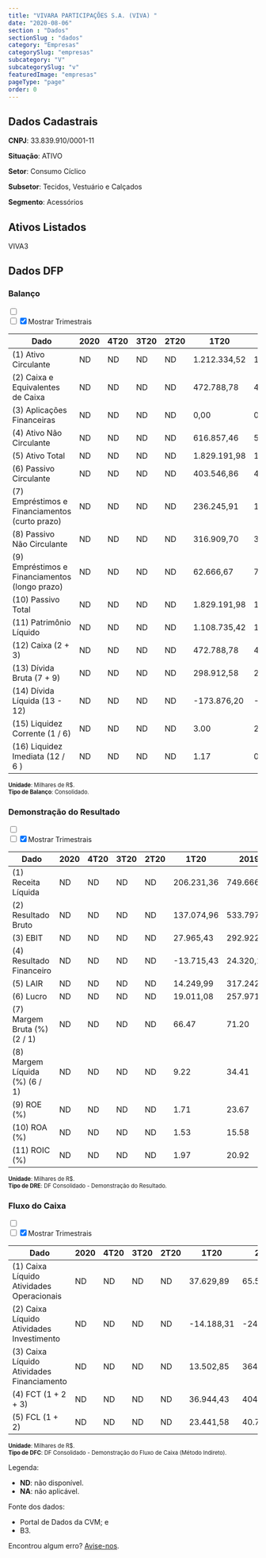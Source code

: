 ```yaml
---  
title: "VIVARA PARTICIPAÇÕES S.A. (VIVA) "  
date: "2020-08-06"  
section : "Dados"  
sectionSlug : "dados"  
category: "Empresas"  
categorySlug: "empresas"  
subcategory: "V"  
subcategorySlug: "v"  
featuredImage: "empresas"  
pageType: "page"  
order: 0  
---
```



## Dados Cadastrais


**CNPJ**: 33.839.910/0001-11

**Situação**: ATIVO

**Setor**: Consumo Cíclico

**Subsetor**: Tecidos, Vestuário e Calçados

**Segmento**: Acessórios


## Ativos Listados


VIVA3 


## Dados DFP

### Balanço
  
<input type='checkbox' class='toggleCommand' id='toggleBalanco' name='toggleBalanco'>  
<div class='filter-group-balanco'>  
<div class='check_button_balanco'>  
<label for='toggleBalanco'>  
<input type='checkbox' data-filter-col='trimBalanco'><input type='checkbox' data-filter-col='trimBalanco' checked><span>Mostrar Trimestrais</span>  
</label>  
</div>  
</div>  
<div class='overflow balancoTableWrapper'>  
<table class='balancoTable'>  
<thead>  
<tr>  
<th class='dataHeader fixedLeftColumn'>Dado</th>  
<th>2020</th>  
<th class='trimHeader' data-col='trimBalanco'>4T20</th>  
<th class='trimHeader' data-col='trimBalanco'>3T20</th>  
<th class='trimHeader' data-col='trimBalanco'>2T20</th>  
<th class='trimHeader' data-col='trimBalanco'>1T20</th>  
<th>2019</th>  
<th class='trimHeader' data-col='trimBalanco'>4T19</th>  
<th class='trimHeader' data-col='trimBalanco'>3T19</th>  
<th class='trimHeader' data-col='trimBalanco'>2T19</th>  
<th class='trimHeader' data-col='trimBalanco'>1T19</th>  
</tr>  
</thead>  
<tbody>  
<tr class='trContaAtivo'>  
<td class='leftAlignCell rowDescription fixedLeftColumn'>(1) Ativo Circulante</td>  
<td>ND</td>  
<td data-col='trimBalanco' class='trimData'>ND</td>  
<td data-col='trimBalanco' class='trimData'>ND</td>  
<td data-col='trimBalanco' class='trimData'>ND</td>  
<td data-col='trimBalanco' class='trimData'>1.212.334,52</td>  
<td>1.319.174,91</td>  
<td data-col='trimBalanco' class='trimData'>1.319.174,91</td>  
<td data-col='trimBalanco' class='trimData'>729.111,80</td>  
<td data-col='trimBalanco' class='trimData'>739.039,09</td>  
<td data-col='trimBalanco' class='trimData'>1.319.174,91</td>  
</tr>  
<tr class='trContaAtivo'>  
<td class='leftAlignCell rowDescription fixedLeftColumn'>(2) Caixa e Equivalentes de Caixa</td>  
<td>ND</td>  
<td data-col='trimBalanco' class='trimData'>ND</td>  
<td data-col='trimBalanco' class='trimData'>ND</td>  
<td data-col='trimBalanco' class='trimData'>ND</td>  
<td data-col='trimBalanco' class='trimData'>472.788,78</td>  
<td>435.844,35</td>  
<td data-col='trimBalanco' class='trimData'>435.844,35</td>  
<td data-col='trimBalanco' class='trimData'>87.703,62</td>  
<td data-col='trimBalanco' class='trimData'>66,72</td>  
<td data-col='trimBalanco' class='trimData'>435.844,35</td>  
</tr>  
<tr class='trContaAtivo'>  
<td class='leftAlignCell rowDescription fixedLeftColumn'>(3) Aplicações Financeiras</td>  
<td>ND</td>  
<td data-col='trimBalanco' class='trimData'>ND</td>  
<td data-col='trimBalanco' class='trimData'>ND</td>  
<td data-col='trimBalanco' class='trimData'>ND</td>  
<td data-col='trimBalanco' class='trimData'>0,00</td>  
<td>0,00</td>  
<td data-col='trimBalanco' class='trimData'>0,00</td>  
<td data-col='trimBalanco' class='trimData'>616,48</td>  
<td data-col='trimBalanco' class='trimData'>607,56</td>  
<td data-col='trimBalanco' class='trimData'>0,00</td>  
</tr>  
<tr class='trContaAtivo'>  
<td class='leftAlignCell rowDescription fixedLeftColumn'>(4) Ativo Não Circulante</td>  
<td>ND</td>  
<td data-col='trimBalanco' class='trimData'>ND</td>  
<td data-col='trimBalanco' class='trimData'>ND</td>  
<td data-col='trimBalanco' class='trimData'>ND</td>  
<td data-col='trimBalanco' class='trimData'>616.857,46</td>  
<td>560.354,00</td>  
<td data-col='trimBalanco' class='trimData'>560.354,00</td>  
<td data-col='trimBalanco' class='trimData'>536.273,60</td>  
<td data-col='trimBalanco' class='trimData'>528,72</td>  
<td data-col='trimBalanco' class='trimData'>560.354,00</td>  
</tr>  
<tr class='trContaAtivo'>  
<td class='leftAlignCell rowDescription fixedLeftColumn'>(5) Ativo Total</td>  
<td>ND</td>  
<td data-col='trimBalanco' class='trimData'>ND</td>  
<td data-col='trimBalanco' class='trimData'>ND</td>  
<td data-col='trimBalanco' class='trimData'>ND</td>  
<td data-col='trimBalanco' class='trimData'>1.829.191,98</td>  
<td>1.879.528,92</td>  
<td data-col='trimBalanco' class='trimData'>1.879.528,92</td>  
<td data-col='trimBalanco' class='trimData'>1.265.385,40</td>  
<td data-col='trimBalanco' class='trimData'>1.267,76</td>  
<td data-col='trimBalanco' class='trimData'>1.879.528,92</td>  
</tr>  
<tr class='trContaPassivo'>  
<td class='leftAlignCell rowDescription fixedLeftColumn'>(6) Passivo Circulante</td>  
<td>ND</td>  
<td data-col='trimBalanco' class='trimData'>ND</td>  
<td data-col='trimBalanco' class='trimData'>ND</td>  
<td data-col='trimBalanco' class='trimData'>ND</td>  
<td data-col='trimBalanco' class='trimData'>403.546,86</td>  
<td>458.812,99</td>  
<td data-col='trimBalanco' class='trimData'>458.812,99</td>  
<td data-col='trimBalanco' class='trimData'>333.574,22</td>  
<td data-col='trimBalanco' class='trimData'>339.841,97</td>  
<td data-col='trimBalanco' class='trimData'>458.812,99</td>  
</tr>  
<tr class='trContaPassivo'>  
<td class='leftAlignCell rowDescription fixedLeftColumn'>(7) Empréstimos e Financiamentos (curto prazo)</td>  
<td>ND</td>  
<td data-col='trimBalanco' class='trimData'>ND</td>  
<td data-col='trimBalanco' class='trimData'>ND</td>  
<td data-col='trimBalanco' class='trimData'>ND</td>  
<td data-col='trimBalanco' class='trimData'>236.245,91</td>  
<td>190.934,04</td>  
<td data-col='trimBalanco' class='trimData'>190.934,04</td>  
<td data-col='trimBalanco' class='trimData'>177.324,47</td>  
<td data-col='trimBalanco' class='trimData'>178.320,85</td>  
<td data-col='trimBalanco' class='trimData'>190.934,04</td>  
</tr>  
<tr class='trContaPassivo'>  
<td class='leftAlignCell rowDescription fixedLeftColumn'>(8) Passivo Não Circulante</td>  
<td>ND</td>  
<td data-col='trimBalanco' class='trimData'>ND</td>  
<td data-col='trimBalanco' class='trimData'>ND</td>  
<td data-col='trimBalanco' class='trimData'>ND</td>  
<td data-col='trimBalanco' class='trimData'>316.909,70</td>  
<td>330.991,59</td>  
<td data-col='trimBalanco' class='trimData'>330.991,59</td>  
<td data-col='trimBalanco' class='trimData'>327.282,50</td>  
<td data-col='trimBalanco' class='trimData'>363.045,93</td>  
<td data-col='trimBalanco' class='trimData'>330.991,59</td>  
</tr>  
<tr class='trContaPassivo'>  
<td class='leftAlignCell rowDescription fixedLeftColumn'>(9) Empréstimos e Financiamentos (longo prazo)</td>  
<td>ND</td>  
<td data-col='trimBalanco' class='trimData'>ND</td>  
<td data-col='trimBalanco' class='trimData'>ND</td>  
<td data-col='trimBalanco' class='trimData'>ND</td>  
<td data-col='trimBalanco' class='trimData'>62.666,67</td>  
<td>79.419,83</td>  
<td data-col='trimBalanco' class='trimData'>79.419,83</td>  
<td data-col='trimBalanco' class='trimData'>103.088,92</td>  
<td data-col='trimBalanco' class='trimData'>345,04</td>  
<td data-col='trimBalanco' class='trimData'>79.419,83</td>  
</tr>  
<tr class='trContaPassivo'>  
<td class='leftAlignCell rowDescription fixedLeftColumn'>(10) Passivo Total</td>  
<td>ND</td>  
<td data-col='trimBalanco' class='trimData'>ND</td>  
<td data-col='trimBalanco' class='trimData'>ND</td>  
<td data-col='trimBalanco' class='trimData'>ND</td>  
<td data-col='trimBalanco' class='trimData'>1.829.191,98</td>  
<td>1.879.528,92</td>  
<td data-col='trimBalanco' class='trimData'>1.879.528,92</td>  
<td data-col='trimBalanco' class='trimData'>1.265.385,40</td>  
<td data-col='trimBalanco' class='trimData'>1.267,76</td>  
<td data-col='trimBalanco' class='trimData'>1.879.528,92</td>  
</tr>  
<tr class='trContaPassivo'>  
<td class='leftAlignCell rowDescription fixedLeftColumn'>(11) Patrimônio Líquido</td>  
<td>ND</td>  
<td data-col='trimBalanco' class='trimData'>ND</td>  
<td data-col='trimBalanco' class='trimData'>ND</td>  
<td data-col='trimBalanco' class='trimData'>ND</td>  
<td data-col='trimBalanco' class='trimData'>1.108.735,42</td>  
<td>1.089.724,34</td>  
<td data-col='trimBalanco' class='trimData'>1.089.724,34</td>  
<td data-col='trimBalanco' class='trimData'>604.528,69</td>  
<td data-col='trimBalanco' class='trimData'>564.871,54</td>  
<td data-col='trimBalanco' class='trimData'>1.089.724,34</td>  
</tr>  
<tr>  
<td class='leftAlignCell rowDescription fixedLeftColumn'>(12) Caixa (2 + 3)</td>  
<td>ND</td>  
<td data-col='trimBalanco' class='trimData'>ND</td>  
<td data-col='trimBalanco' class='trimData'>ND</td>  
<td data-col='trimBalanco' class='trimData'>ND</td>  
<td class='positiveNumber trimData' data-col='trimBalanco'>472.788,78</td>  
<td class='positiveNumber'>435.844,35</td>  
<td class='positiveNumber trimData' data-col='trimBalanco'>435.844,35</td>  
<td class='positiveNumber trimData' data-col='trimBalanco'>87.703,62</td>  
<td class='positiveNumber trimData' data-col='trimBalanco'>66.793,11</td>  
<td class='positiveNumber trimData' data-col='trimBalanco'>435.844,35</td>  
</tr>  
<tr class='trDividaBruta'>  
<td class='leftAlignCell rowDescription fixedLeftColumn'>(13) Dívida Bruta (7 + 9)</td>  
<td>ND</td>  
<td data-col='trimBalanco' class='trimData'>ND</td>  
<td data-col='trimBalanco' class='trimData'>ND</td>  
<td data-col='trimBalanco' class='trimData'>ND</td>  
<td class='negativeNumber trimData' data-col='trimBalanco'>298.912,58</td>  
<td class='negativeNumber'>270.353,87</td>  
<td class='negativeNumber trimData' data-col='trimBalanco'>270.353,87</td>  
<td class='negativeNumber trimData' data-col='trimBalanco'>280.413,39</td>  
<td class='negativeNumber trimData' data-col='trimBalanco'>523.879,10</td>  
<td class='negativeNumber trimData' data-col='trimBalanco'>270.353,87</td>  
</tr>  
<tr>  
<td class='leftAlignCell rowDescription fixedLeftColumn'>(14) Dívida Líquida  (13 - 12)</td>  
<td>ND</td>  
<td data-col='trimBalanco' class='trimData'>ND</td>  
<td data-col='trimBalanco' class='trimData'>ND</td>  
<td data-col='trimBalanco' class='trimData'>ND</td>  
<td class='positiveNumber trimData' data-col='trimBalanco'>-173.876,20</td>  
<td class='positiveNumber'>-165.490,48</td>  
<td class='positiveNumber trimData' data-col='trimBalanco'>-165.490,48</td>  
<td class='negativeNumber trimData' data-col='trimBalanco'>192.709,77</td>  
<td class='negativeNumber trimData' data-col='trimBalanco'>457.085,99</td>  
<td class='positiveNumber trimData' data-col='trimBalanco'>-165.490,48</td>  
</tr>  
<tr>  
<td class='leftAlignCell rowDescription fixedLeftColumn'>(15) Liquidez Corrente (1 / 6)</td>  
<td>ND</td>  
<td data-col='trimBalanco' class='trimData'>ND</td>  
<td data-col='trimBalanco' class='trimData'>ND</td>  
<td data-col='trimBalanco' class='trimData'>ND</td>  
<td data-col='trimBalanco' class='trimData'>3.00</td>  
<td>2.88</td>  
<td data-col='trimBalanco' class='trimData'>2.88</td>  
<td data-col='trimBalanco' class='trimData'>2.19</td>  
<td data-col='trimBalanco' class='trimData'>2.17</td>  
<td data-col='trimBalanco' class='trimData'>2.88</td>  
</tr>  
<tr>  
<td class='leftAlignCell rowDescription fixedLeftColumn'>(16) Liquidez Imediata  (12 / 6 )</td>  
<td>ND</td>  
<td data-col='trimBalanco' class='trimData'>ND</td>  
<td data-col='trimBalanco' class='trimData'>ND</td>  
<td data-col='trimBalanco' class='trimData'>ND</td>  
<td data-col='trimBalanco' class='trimData'>1.17</td>  
<td>0.95</td>  
<td data-col='trimBalanco' class='trimData'>0.95</td>  
<td data-col='trimBalanco' class='trimData'>0.26</td>  
<td data-col='trimBalanco' class='trimData'>0.20</td>  
<td data-col='trimBalanco' class='trimData'>0.95</td>  
</tr>  
</tbody>  
</table>  
</div>  
<p style='font-size:0.7rem; margin:0px;'><strong>Unidade</strong>: Milhares de R$.</p>  
<p style='font-size:0.7rem; margin:0px;'><strong>Tipo de Balanço</strong>: Consolidado.</p>


### Demonstração do Resultado
  
<input type='checkbox' class='toggleCommand' id='toggleDRE' name='toggleDRE'>  
<div class='filter-group-dre'>  
<div class='check_button_dre'>  
<label for='toggleDRE'>  
<input type='checkbox' data-filter-col='trimDRE'><input type='checkbox' data-filter-col='trimDRE' checked><span>Mostrar Trimestrais</span>  
</label>  
</div>  
</div>  
<div class='overflow balancoTableWrapper'>  
<table class='balancoTable'>  
<thead>  
<tr>  
<th class='dataHeader fixedLeftColumn'>Dado</th>  
<th>2020</th>  
<th class='trimHeader' data-col='trimDRE'>4T20</th>  
<th class='trimHeader' data-col='trimDRE'>3T20</th>  
<th class='trimHeader' data-col='trimDRE'>2T20</th>  
<th class='trimHeader' data-col='trimDRE'>1T20</th>  
<th>2019</th>  
<th class='trimHeader' data-col='trimDRE'>4T19</th>  
<th class='trimHeader' data-col='trimDRE'>3T19</th>  
<th class='trimHeader' data-col='trimDRE'>2T19</th>  
<th class='trimHeader' data-col='trimDRE'>1T19</th>  
</tr>  
</thead>  
<tbody>  
<tr class='trDRE'>  
<td class='leftAlignCell rowDescription fixedLeftColumn'>(1) Receita Líquida</td>  
<td>ND</td>  
<td data-col='trimDRE' class='trimData'>ND</td>  
<td data-col='trimDRE' class='trimData'>ND</td>  
<td data-col='trimDRE' class='trimData'>ND</td>  
<td data-col='trimDRE' class='trimData' >206.231,36</td>  
<td>749.666,95</td>  
<td data-col='trimDRE' class='trimData' >749.666,95</td>  
<td data-col='trimDRE' class='trimData' >342.389,18</td>  
<td data-col='trimDRE' class='trimData' >102,06</td>  
<td data-col='trimDRE' class='trimData' >0,00</td>  
</tr>  
<tr class='trDRE'>  
<td class='leftAlignCell rowDescription fixedLeftColumn'>(2) Resultado Bruto</td>  
<td>ND</td>  
<td data-col='trimDRE' class='trimData'>ND</td>  
<td data-col='trimDRE' class='trimData'>ND</td>  
<td data-col='trimDRE' class='trimData'>ND</td>  
<td data-col='trimDRE' class='trimData positiveNumberGreen' >137.074,96</td>  
<td class='positiveNumberGreen'>533.797,84</td>  
<td data-col='trimDRE' class='trimData positiveNumberGreen' >533.797,84</td>  
<td data-col='trimDRE' class='trimData positiveNumberGreen' >237.576,87</td>  
<td data-col='trimDRE' class='trimData positiveNumberGreen' >74,51</td>  
<td data-col='trimDRE' class='trimData negativeNumber' >0,00</td>  
</tr>  
<tr class='trDRE'>  
<td class='leftAlignCell rowDescription fixedLeftColumn'>(3) EBIT</td>  
<td>ND</td>  
<td data-col='trimDRE' class='trimData'>ND</td>  
<td data-col='trimDRE' class='trimData'>ND</td>  
<td data-col='trimDRE' class='trimData'>ND</td>  
<td data-col='trimDRE' class='trimData positiveNumberGreen' >27.965,43</td>  
<td class='positiveNumberGreen'>292.922,54</td>  
<td data-col='trimDRE' class='trimData positiveNumberGreen' >292.922,54</td>  
<td data-col='trimDRE' class='trimData positiveNumberGreen' >185.351,90</td>  
<td data-col='trimDRE' class='trimData positiveNumberGreen' >133,02</td>  
<td data-col='trimDRE' class='trimData negativeNumber' >0,00</td>  
</tr>  
<tr class='trDRE'>  
<td class='leftAlignCell rowDescription fixedLeftColumn'>(4) Resultado Financeiro</td>  
<td>ND</td>  
<td data-col='trimDRE' class='trimData'>ND</td>  
<td data-col='trimDRE' class='trimData'>ND</td>  
<td data-col='trimDRE' class='trimData'>ND</td>  
<td data-col='trimDRE' class='trimData negativeNumber' >-13.715,43</td>  
<td class='positiveNumberGreen'>24.320,19</td>  
<td data-col='trimDRE' class='trimData positiveNumberGreen' >24.320,19</td>  
<td data-col='trimDRE' class='trimData positiveNumberGreen' >30.737,07</td>  
<td data-col='trimDRE' class='trimData positiveNumberGreen' >43.771,39</td>  
<td data-col='trimDRE' class='trimData negativeNumber' >0,00</td>  
</tr>  
<tr class='trDRE'>  
<td class='leftAlignCell rowDescription fixedLeftColumn'>(5) LAIR</td>  
<td>ND</td>  
<td data-col='trimDRE' class='trimData'>ND</td>  
<td data-col='trimDRE' class='trimData'>ND</td>  
<td data-col='trimDRE' class='trimData'>ND</td>  
<td data-col='trimDRE' class='trimData positiveNumberGreen' >14.249,99</td>  
<td class='positiveNumberGreen'>317.242,73</td>  
<td data-col='trimDRE' class='trimData positiveNumberGreen' >317.242,73</td>  
<td data-col='trimDRE' class='trimData positiveNumberGreen' >216.088,97</td>  
<td data-col='trimDRE' class='trimData positiveNumberGreen' >176,79</td>  
<td data-col='trimDRE' class='trimData negativeNumber' >0,00</td>  
</tr>  
<tr class='trDRE'>  
<td class='leftAlignCell rowDescription fixedLeftColumn'>(6) Lucro</td>  
<td>ND</td>  
<td data-col='trimDRE' class='trimData'>ND</td>  
<td data-col='trimDRE' class='trimData'>ND</td>  
<td data-col='trimDRE' class='trimData'>ND</td>  
<td data-col='trimDRE' class='trimData positiveNumberGreen' >19.011,08</td>  
<td class='positiveNumberGreen'>257.971,34</td>  
<td data-col='trimDRE' class='trimData positiveNumberGreen' >257.971,34</td>  
<td data-col='trimDRE' class='trimData positiveNumberGreen' >165.323,23</td>  
<td data-col='trimDRE' class='trimData positiveNumberGreen' >125,75</td>  
<td data-col='trimDRE' class='trimData negativeNumber' >0,00</td>  
</tr>  
<tr class='trDREMargem'>  
<td class='leftAlignCell rowDescription fixedLeftColumn'>(7) Margem Bruta (%) (2 / 1)</td>  
<td>ND</td>  
<td data-col='trimDRE' class='trimData'>ND</td>  
<td data-col='trimDRE' class='trimData'>ND</td>  
<td data-col='trimDRE' class='trimData'>ND</td>  
<td data-col='trimDRE' class='trimData'>66.47</td>  
<td>71.20</td>  
<td data-col='trimDRE' class='trimData'>71.20</td>  
<td data-col='trimDRE' class='trimData'>69.39</td>  
<td data-col='trimDRE' class='trimData'>73.01</td>  
<td data-col='trimDRE' class='trimData'>NA</td>  
</tr>  
<tr class='trDREMargem'>  
<td class='leftAlignCell rowDescription fixedLeftColumn'>(8) Margem Líquida (%) (6 / 1)</td>  
<td>ND</td>  
<td data-col='trimDRE' class='trimData'>ND</td>  
<td data-col='trimDRE' class='trimData'>ND</td>  
<td data-col='trimDRE' class='trimData'>ND</td>  
<td data-col='trimDRE' class='trimData'>9.22</td>  
<td>34.41</td>  
<td data-col='trimDRE' class='trimData'>34.41</td>  
<td data-col='trimDRE' class='trimData'>48.29</td>  
<td data-col='trimDRE' class='trimData'>123.22</td>  
<td data-col='trimDRE' class='trimData'>NA</td>  
</tr>  
<tr>  
<td class='leftAlignCell rowDescription fixedLeftColumn'>(9) ROE (%)</td>  
<td>ND</td>  
<td data-col='trimDRE' class='trimData'>ND</td>  
<td data-col='trimDRE' class='trimData'>ND</td>  
<td data-col='trimDRE' class='trimData'>ND</td>  
<td data-col='trimDRE' class='trimData'>1.71</td>  
<td>23.67</td>  
<td data-col='trimDRE' class='trimData'>23.67</td>  
<td data-col='trimDRE' class='trimData'>27.35</td>  
<td data-col='trimDRE' class='trimData'>0.02</td>  
<td data-col='trimDRE' class='trimData'>NA</td>  
</tr>  
<tr>  
<td class='leftAlignCell rowDescription fixedLeftColumn'>(10) ROA (%)</td>  
<td>ND</td>  
<td data-col='trimDRE' class='trimData'>ND</td>  
<td data-col='trimDRE' class='trimData'>ND</td>  
<td data-col='trimDRE' class='trimData'>ND</td>  
<td data-col='trimDRE' class='trimData'>1.53</td>  
<td>15.58</td>  
<td data-col='trimDRE' class='trimData'>15.58</td>  
<td data-col='trimDRE' class='trimData'>14.65</td>  
<td data-col='trimDRE' class='trimData'>10.49</td>  
<td data-col='trimDRE' class='trimData'>NA</td>  
</tr>  
<tr>  
<td class='leftAlignCell rowDescription fixedLeftColumn'>(11) ROIC (%)</td>  
<td>ND</td>  
<td data-col='trimDRE' class='trimData'>ND</td>  
<td data-col='trimDRE' class='trimData'>ND</td>  
<td data-col='trimDRE' class='trimData'>ND</td>  
<td data-col='trimDRE' class='trimData'>1.97</td>  
<td>20.92</td>  
<td data-col='trimDRE' class='trimData'>20.92</td>  
<td data-col='trimDRE' class='trimData'>15.36</td>  
<td data-col='trimDRE' class='trimData'>0.01</td>  
<td data-col='trimDRE' class='trimData'>0.00</td>  
</tr>  
</tbody>  
</table>  
</div>  
<p style='font-size:0.7rem; margin:0px;'><strong>Unidade</strong>: Milhares de R$.</p>  
<p style='font-size:0.7rem; margin:0px;'><strong>Tipo de DRE</strong>: DF Consolidado - Demonstração do Resultado.</p>


### Fluxo do Caixa
  
<input type='checkbox' class='toggleCommand' id='toggleDFC' name='toggleDFC'>  
<div class='filter-group-dfc'>  
<div class='check_button_dfc'>  
<label for='toggleDFC'>  
<input type='checkbox' data-filter-col='trimDFC'><input type='checkbox' data-filter-col='trimDFC' checked><span>Mostrar Trimestrais</span>  
</label>  
</div>  
</div>  
<div class='overflow balancoTableWrapper'>  
<table class='balancoTable'>  
<thead>  
<tr>  
<th class='dataHeader fixedLeftColumn'>Dado</th>  
<th>2020</th>  
<th class='trimHeader' data-col='trimDFC'>4T20</th>  
<th class='trimHeader' data-col='trimDFC'>3T20</th>  
<th class='trimHeader' data-col='trimDFC'>2T20</th>  
<th class='trimHeader' data-col='trimDFC'>1T20</th>  
<th>2019</th>  
<th class='trimHeader' data-col='trimDFC'>4T19</th>  
<th class='trimHeader' data-col='trimDFC'>3T19</th>  
<th class='trimHeader' data-col='trimDFC'>2T19</th>  
<th class='trimHeader' data-col='trimDFC'>1T19</th>  
</tr>  
</thead>  
<tbody>  
<tr class='trDFC'>  
<td class='leftAlignCell rowDescription fixedLeftColumn'>(1) Caixa Líquido Atividades Operacionais</td>  
<td>ND</td>  
<td data-col='trimDFC' class='trimData'>ND</td>  
<td data-col='trimDFC' class='trimData'>ND</td>  
<td data-col='trimDFC' class='trimData'>ND</td>  
<td data-col='trimDFC' class='trimData' >37.629,89</td>  
<td>65.509,82</td>  
<td data-col='trimDFC' class='trimData' >65.509,82</td>  
<td data-col='trimDFC' class='trimData' >83.979,17</td>  
<td data-col='trimDFC' class='trimData'>ND</td>  
<td data-col='trimDFC' class='trimData' >0,00</td>  
</tr>  
<tr class='trDFC'>  
<td class='leftAlignCell rowDescription fixedLeftColumn'>(2) Caixa Líquido Atividades Investimento</td>  
<td>ND</td>  
<td data-col='trimDFC' class='trimData'>ND</td>  
<td data-col='trimDFC' class='trimData'>ND</td>  
<td data-col='trimDFC' class='trimData'>ND</td>  
<td data-col='trimDFC' class='trimData' >-14.188,31</td>  
<td>-24.749,29</td>  
<td data-col='trimDFC' class='trimData' >-24.749,29</td>  
<td data-col='trimDFC' class='trimData' >-17.262,58</td>  
<td data-col='trimDFC' class='trimData'>ND</td>  
<td data-col='trimDFC' class='trimData' >0,00</td>  
</tr>  
<tr class='trDFC'>  
<td class='leftAlignCell rowDescription fixedLeftColumn'>(3) Caixa Líquido Atividades Financiamento</td>  
<td>ND</td>  
<td data-col='trimDFC' class='trimData'>ND</td>  
<td data-col='trimDFC' class='trimData'>ND</td>  
<td data-col='trimDFC' class='trimData'>ND</td>  
<td data-col='trimDFC' class='trimData' >13.502,85</td>  
<td>364.186,41</td>  
<td data-col='trimDFC' class='trimData' >364.186,41</td>  
<td data-col='trimDFC' class='trimData' >-9.910,38</td>  
<td data-col='trimDFC' class='trimData'>ND</td>  
<td data-col='trimDFC' class='trimData' >0,00</td>  
</tr>  
<tr>  
<td class='leftAlignCell rowDescription fixedLeftColumn'>(4) FCT (1 + 2 + 3)</td>  
<td>ND</td>  
<td data-col='trimDFC' class='trimData'>ND</td>  
<td data-col='trimDFC' class='trimData'>ND</td>  
<td data-col='trimDFC' class='trimData'>ND</td>  
<td data-col='trimDFC' class='trimData positiveNumber'>36.944,43</td>  
<td class='positiveNumber'>404.946,94</td>  
<td data-col='trimDFC' class='trimData positiveNumber'>404.946,94</td>  
<td data-col='trimDFC' class='trimData positiveNumber'>56.806,21</td>  
<td data-col='trimDFC' class='trimData'>ND</td>  
<td data-col='trimDFC' class='trimData negativeNumber'>0,00</td>  
</tr>  
<tr>  
<td class='leftAlignCell rowDescription fixedLeftColumn'>(5) FCL (1 + 2)</td>  
<td>ND</td>  
<td data-col='trimDFC' class='trimData'>ND</td>  
<td data-col='trimDFC' class='trimData'>ND</td>  
<td data-col='trimDFC' class='trimData'>ND</td>  
<td data-col='trimDFC' class='trimData positiveNumber'>23.441,58</td>  
<td class='positiveNumber'>40.760,53</td>  
<td data-col='trimDFC' class='trimData positiveNumber'>40.760,53</td>  
<td data-col='trimDFC' class='trimData positiveNumber'>66.716,59</td>  
<td data-col='trimDFC' class='trimData'>ND</td>  
<td data-col='trimDFC' class='trimData negativeNumber'>0,00</td>  
</tr>  
</tbody>  
</table>  
</div>  
<p style='font-size:0.7rem; margin:0px;'><strong>Unidade</strong>: Milhares de R$.</p>  
<p style='font-size:0.7rem; margin:0px;'><strong>Tipo de DFC</strong>: DF Consolidado - Demonstração do Fluxo de Caixa (Método Indireto).</p>

  
<div class='referencias'>

Legenda:  
- **ND**: não disponível.  
- **NA**: não aplicável.

Fonte dos dados:  
- Portal de Dados da CVM; e  
- B3.

Encontrou algum erro? [Avise-nos](/contato).  
</div>